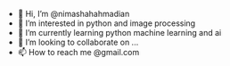 - 👋 Hi, I’m @nimashahahmadian
- 👀 I’m interested in python and image processing
- 🌱 I’m currently learning python machine learning and ai
- 💞️ I’m looking to collaborate on ...
- 📫 How to reach me @gmail.com

<!---
nimashahahmadian/nimashahahmadian is a ✨ special ✨ repository because its `README.md` (this file) appears on your GitHub profile.
You can click the Preview link to take a look at your changes.
--->

